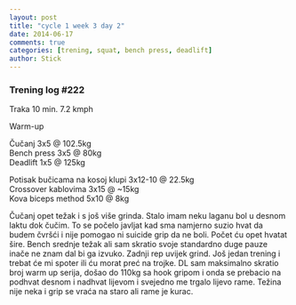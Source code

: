 ```yaml
---
layout: post
title: "cycle 1 week 3 day 2"
date: 2014-06-17
comments: true
categories: [trening, squat, bench press, deadlift]
author: Stick
---
```


### Trening log #222  
 
Traka 10 min. 7.2 kmph   

Warm-up   

Čučanj 3x5 @ 102.5kg  
Bench press 3x5 @ 80kg  
Deadlift 1x5 @ 125kg  

Potisak bučicama na kosoj klupi 3x12-10 @ 22.5kg  
Crossover kablovima 3x15 @ ~15kg  
Kova biceps method 5x10 @ 8kg  

Čučanj opet težak i s još više grinda. Stalo imam neku laganu bol u desnom laktu dok čučim. To se počelo javljat kad sma namjerno suzio hvat da budem čvršći i nije pomogao ni suicide grip da ne boli. Počet ću opet hvatat šire. Bench srednje težak ali sam skratio svoje standardno duge pauze inače ne znam dal bi ga izvuko. Zadnji rep uvijek grind. Još jedan trening i trebat će mi spoter ili ću morat preć na trojke. DL sam maksimalno skratio broj warm up serija, došao do 110kg sa hook gripom i onda se prebacio na podhvat desnom i nadhvat lijevom i svejedno me trgalo lijevo rame. Težina nije neka i grip se vraća na staro ali rame je kurac.